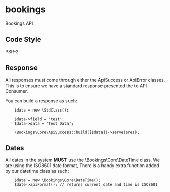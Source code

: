 # bookings

Bookings API

## Code Style

PSR-2

## Response

All responses must come through either the ApiSuccess or ApiError classes. This is to ensure we have a standard response presented the to API Consumer.

You can build a response as such:

```
    $data = new \StdClass();

    $data->field = 'test';
    $data->data = 'Test Data';

    \Bookings\Core\ApiSuccess::build([$data])->serve($res);
```

## Dates

All dates in the system **MUST** use the \Bookings\Core\DateTime class.
We are using the ISO8601 date format, There is a handy extra function added by our datetime class as such:

```
	$date = new \Bookings\Core\DateTime();
	$date->apiFormat(); // returns current date and time is ISO8601
``` 

